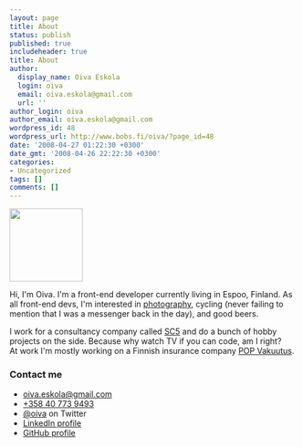 ```yaml
---
layout: page
title: About
status: publish
published: true
includeheader: true
title: About
author:
  display_name: Oiva Eskola
  login: oiva
  email: oiva.eskola@gmail.com
  url: ''
author_login: oiva
author_email: oiva.eskola@gmail.com
wordpress_id: 48
wordpress_url: http://www.bobs.fi/oiva/?page_id=48
date: '2008-04-27 01:22:30 +0300'
date_gmt: '2008-04-26 22:22:30 +0300'
categories:
- Uncategorized
tags: []
comments: []
---
```

<img class="alignleft" src="http://www.gravatar.com/avatar/be55d0d9dbce2798950d7d7ebfc2ada8.jpg?s=256" width="128" height="128" />
<p>Hi, I'm Oiva. I'm a front-end developer currently living in Espoo, Finland. As all front-end devs, I'm interested
in <a href="https://www.flickr.com/photos/oiva/">photography</a>, cycling (never failing to mention that I was a
messenger back in the day), and good beers.</p>

<p>I work for a consultancy company called <a href="https://sc5.io">SC5</a> and do a bunch of 
hobby projects on the side. Because why watch TV if you can code, am I right?<br/>At work I'm mostly working on
a Finnish insurance company <a href="https://www.popvakuutus.fi">POP Vakuutus</a>.</p>


<h3>Contact me</h3>
<div class="vcard">
<ul class="contact">
<li class="email"><a href="mailto:oiva.eskola@gmail.com">oiva.eskola@gmail.com</a></li>
<li class="tel"><a href="tel:+358407739493">+358 40 773 9493</a></li>
<li class="X-TWITTER"><a href="https://twitter.com/oiva">@oiva</a> on Twitter</li>
<li><a href="http://fi.linkedin.com/in/oivaeskola">LinkedIn profile</a></li>
<li><a href="https://github.com/oiva/">GitHub profile</a></li>
</ul>
</div>
